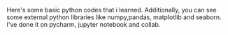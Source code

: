 Here's some basic python codes that i learned.
Additionally, you can see some external python libraries like numpy,pandas, matplotlib and seaborn.
I've done it on pycharm, jupyter notebook and collab.
